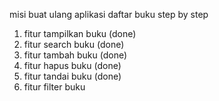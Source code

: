 misi buat ulang aplikasi daftar buku step by step

1. fitur tampilkan buku (done)
2. fitur search buku (done)
3. fitur tambah buku (done)
4. fitur hapus buku (done)
5. fitur tandai buku (done)
6. fitur filter buku